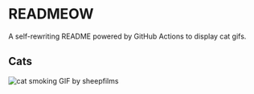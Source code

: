 # READMEOW

A self-rewriting README powered by GitHub Actions to display cat gifs.

## Cats

![cat smoking GIF by sheepfilms](https://media4.giphy.com/media/l0ExdMHUDKteztyfe/200.gif?cid=9acd02dax9ytu5di2c6we0lht48te54g7b29xrqh13brbmxx&ep=v1_gifs_search&rid=200.gif&ct=g)
